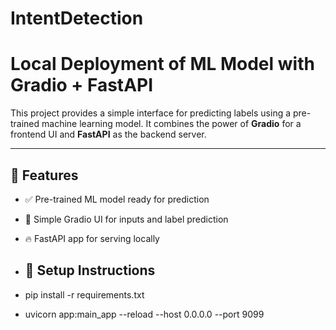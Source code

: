 # IntentDetection

# Local Deployment of ML Model with Gradio + FastAPI

This project provides a simple interface for predicting labels using a pre-trained machine learning model. It combines the power of **Gradio** for a frontend UI and **FastAPI** as the backend server.

---

## 🚀 Features

- ✅ Pre-trained ML model ready for prediction
- 🧠 Simple Gradio UI for inputs and label prediction
- 🔥 FastAPI app for serving locally

- ## 🧰 Setup Instructions
- pip install -r requirements.txt
- uvicorn app:main_app --reload --host 0.0.0.0 --port 9099
